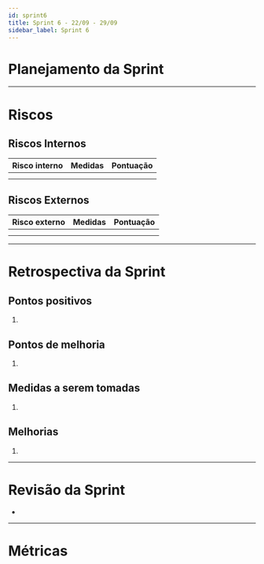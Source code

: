 ```yaml
---
id: sprint6
title: Sprint 6 - 22/09 - 29/09
sidebar_label: Sprint 6
---
```


# Planejamento da Sprint

-------------------------------------------------------------------------------
# Riscos
## Riscos Internos
|Risco interno|Medidas|Pontuação|
|:------------|:------|:-------:|
| | | |
| | | |

## Riscos Externos
|Risco externo|Medidas|Pontuação|
|:------------|:------|:-------:|
| | | |
| | | |

-------------------------------------------------------------------------------
# Retrospectiva da Sprint
## Pontos positivos
1. 

## Pontos de melhoria
1. 

## Medidas a serem tomadas
1. 

## Melhorias
1. 

-------------------------------------------------------------------------------
# Revisão da Sprint
* 
-------------------------------------------------------------------------------
# Métricas
<!-- ## Horas durante a sprint
![tempo-mds-6](assets/sprints/tempo-mds-6.png)
![tempo-eps-6](assets/sprints/tempo-eps-6.png)
![tempo-geral-6](assets/sprints/tempo-geral-6.png)

## Horas totais
![total-horas-6](assets/sprints/total-horas-6.png)
![total-horas-td-6](assets/sprints/total-horas-td-6.png)

## Velocity
![velocity-6](assets/sprints/velocity-6.png)

## Burndown
![burndown-6](assets/sprints/burndown-6.png) -->